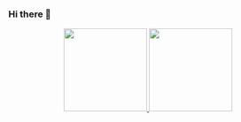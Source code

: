 ### Hi there 👋

<!--
**jiaxiang-cheng/jiaxiang-cheng** is a ✨ _special_ ✨ repository because its `README.md` (this file) appears on your GitHub profile.

Here are some ideas to get you started:


- 🔭 I’m currently working on machine learning, computer vision, reliability engineering.
- 🌱 I’m currently learning ...
- 👯 I’m looking to collaborate on ...
- 🤔 I’m looking for help with ...
- 💬 Ask me about ...
- 📫 How to reach me: ...
- 😄 Pronouns: ...
- ⚡ Fun fact: ...
-->

<!-- #### ⚙️ GitHub Analytics -->

<p align="center">
<a href="https://github.com/jiaxiang-cheng">
  <img height="150em" src="https://github-readme-stats-eight-theta.vercel.app/api?username=jiaxiang-cheng&show_icons=true&theme=algolia&include_all_commits=true&count_private=true"/>
  <img height="150em" src="https://github-readme-stats-eight-theta.vercel.app/api/top-langs/?username=jiaxiang-cheng&layout=compact&langs_count=8&theme=algolia"/>
</a>
</p>
